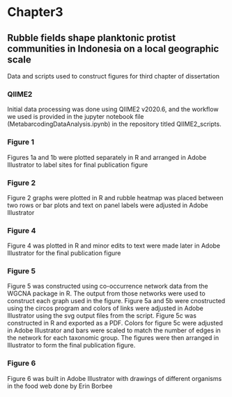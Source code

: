 # Chapter3
## Rubble fields shape planktonic protist communities in Indonesia on a local geographic scale

Data and scripts used to construct figures for third chapter of dissertation

### QIIME2
Initial data processing was done using QIIME2 v2020.6, and the workflow we used is provided in the jupyter notebook file (MetabarcodingDataAnalysis.ipynb) in the repository titled QIIME2_scripts.

### Figure 1
Figures 1a and 1b were plotted separately in R and arranged in Adobe Illustrator to label sites for final publication figure

### Figure 2
Figure 2 graphs were plotted in R and rubble heatmap was placed between two rows or bar plots and text on panel labels were adjusted in Adobe Illustrator

### Figure 4
Figure 4 was plotted in R and minor edits to text were made later in Adobe Illustrator for the final publication figure

### Figure 5
Figure 5 was constructed using co-occurrence network data from the WGCNA package in R. The output from those networks were used to construct each graph used in the figure. Figure 5a and 5b were cnostructed using the circos program and colors of links were adjusted in Adobe Illustrator using the svg output files from the script. Figure 5c was constructed in R and exported as a PDF. Colors for figure 5c were adjusted in Adobe Illustrator and bars were scaled to match the number of edges in the network for each taxonomic group. The figures were then arranged in Illustrator to form the final publication figure.

### Figure 6
Figure 6 was built in Adobe Illustrator with drawings of different organisms in the food web done by Erin Borbee
